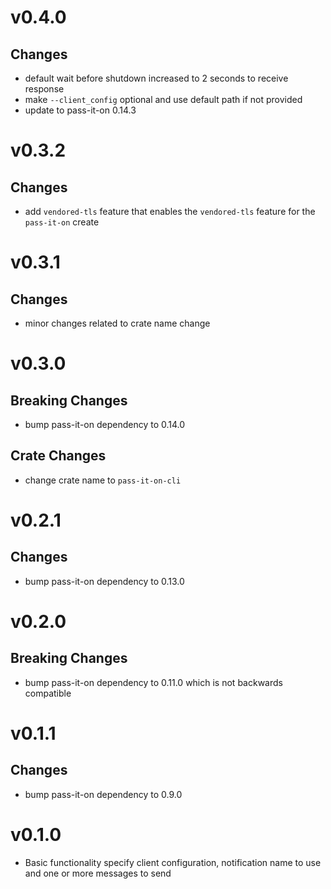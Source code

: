 # v0.4.0
## Changes
- default wait before shutdown increased to 2 seconds to receive response
- make `--client_config` optional and use default path if not provided
- update to pass-it-on 0.14.3

# v0.3.2
## Changes
- add `vendored-tls` feature that enables the `vendored-tls` feature for the `pass-it-on` create

# v0.3.1
## Changes
- minor changes related to crate name change

# v0.3.0
## Breaking Changes
- bump pass-it-on dependency to 0.14.0

## Crate Changes
- change crate name to `pass-it-on-cli`

# v0.2.1
## Changes
- bump pass-it-on dependency to 0.13.0

# v0.2.0
## Breaking Changes
- bump pass-it-on dependency to 0.11.0 which is not backwards compatible

# v0.1.1
## Changes
- bump pass-it-on dependency to 0.9.0

# v0.1.0
- Basic functionality specify client configuration, notification name to use and one or more messages to send

